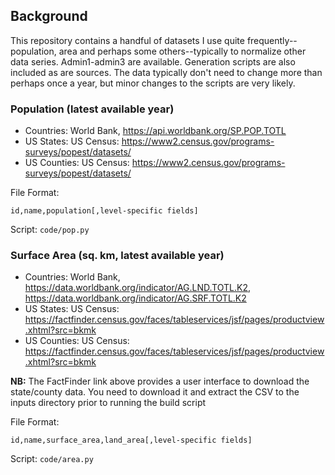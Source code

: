 
## Background ##

This repository contains a handful of datasets I use quite frequently--population,
area and perhaps some others--typically to normalize other data series. Admin1-admin3
are available. Generation scripts are also included as are sources. The data typically
don't need to change more than perhaps once a year, but minor changes to the scripts
are very likely.

### Population (latest available year) ###

* Countries: World Bank, https://api.worldbank.org/SP.POP.TOTL
* US States: US Census: https://www2.census.gov/programs-surveys/popest/datasets/
* US Counties: US Census: https://www2.census.gov/programs-surveys/popest/datasets/

File Format:

```
id,name,population[,level-specific fields]
```

Script:  `code/pop.py`

### Surface Area (sq. km, latest available year) ###

* Countries: World Bank, https://data.worldbank.org/indicator/AG.LND.TOTL.K2, https://data.worldbank.org/indicator/AG.SRF.TOTL.K2
* US States: US Census: https://factfinder.census.gov/faces/tableservices/jsf/pages/productview.xhtml?src=bkmk
* US Counties: US Census: https://factfinder.census.gov/faces/tableservices/jsf/pages/productview.xhtml?src=bkmk

**NB:** The FactFinder link above provides a user interface to download the state/county data. You need to download it
and extract the CSV to the inputs directory prior to running the build script

File Format:

```
id,name,surface_area,land_area[,level-specific fields]
```

Script:  `code/area.py`
